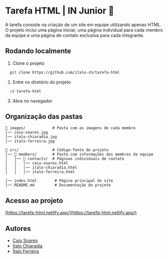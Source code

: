 # Tarefa HTML | IN Junior 🐺

A tarefa consiste na criação de um site em equipe utilizando apenas HTML. O projeto inclui uma página inicial, uma página individual para cada membro da equipe e uma página de contato exclusiva para cada integrante.

## Rodando localmente

1. Clone o projeto

```bash
  git clone https://github.com/italo-ch/tarefa-html
```

2. Entre no diretório do projeto

```bash
  cd tarefa-html
```

3. Abra no navegador

## Organização das pastas

```  
📂 images/            # Pasta com as imagens de cada membro  
│── caio-soares.jpg  
│── italo-chiaradia.jpg  
│── italo-ferreira.jpg  

📂 src/               # Código-fonte do projeto  
│── 📂 members/       # Pasta com informações dos membros da equipe  
│   │── 📂 contacts/  # Páginas individuais de contato  
│   │   │── caio-soares.html  
│   │   │── italo-chiaradia.html  
│   │   │── italo-ferreira.html  

│── index.html        # Página principal do site  
│── README.md         # Documentação do projeto  
```  

## Acesso ao projeto
[https://tarefa-html.netlify.app/](https://tarefa-html.netlify.app/)

## Autores

- [Caio Soares](https://github.com/caiodovalesoares)
- [Italo Chiaradia](https://github.com/italo-ch)
- [Ítalo Ferreira](https://github.com/Rarkunho)

